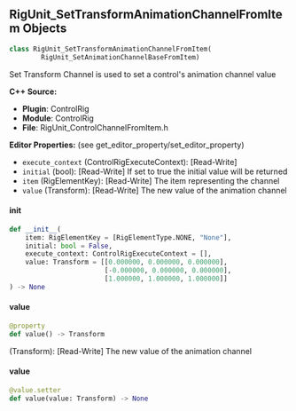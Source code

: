 ## RigUnit_SetTransformAnimationChannelFromItem Objects

```python
class RigUnit_SetTransformAnimationChannelFromItem(
        RigUnit_SetAnimationChannelBaseFromItem)
```

Set Transform Channel is used to set a control's animation channel value

**C++ Source:**

- **Plugin**: ControlRig
- **Module**: ControlRig
- **File**: RigUnit_ControlChannelFromItem.h

**Editor Properties:** (see get_editor_property/set_editor_property)

- ``execute_context`` (ControlRigExecuteContext):  [Read-Write]
- ``initial`` (bool):  [Read-Write] If set to true the initial value will be returned
- ``item`` (RigElementKey):  [Read-Write] The item representing the channel
- ``value`` (Transform):  [Read-Write] The new value of the animation channel

<a id="unreal.RigUnit_SetTransformAnimationChannelFromItem.__init__"></a>

#### __init__

```python
def __init__(
    item: RigElementKey = [RigElementType.NONE, "None"],
    initial: bool = False,
    execute_context: ControlRigExecuteContext = [],
    value: Transform = [[0.000000, 0.000000, 0.000000],
                        [-0.000000, 0.000000, 0.000000],
                        [1.000000, 1.000000, 1.000000]]
) -> None
```

<a id="unreal.RigUnit_SetTransformAnimationChannelFromItem.value"></a>

#### value

```python
@property
def value() -> Transform
```

(Transform):  [Read-Write] The new value of the animation channel

<a id="unreal.RigUnit_SetTransformAnimationChannelFromItem.value"></a>

#### value

```python
@value.setter
def value(value: Transform) -> None
```

<a id="unreal.RigUnit_CurveExists"></a>